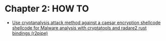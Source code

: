 # Chapter 2: HOW TO

- [Use cryptanalysis attack method against a caesar encryption shellcode shellcode for Malware analysis with cryptatools and radare2 rust bindings (r2pipe)](./chapter_2/caesar_shellcode_cryptanalysis_attack.md)